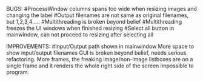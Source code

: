 BUGS:
#ProcessWindow columns spans too wide when resizing images and changing the label
#Output filenames are not same as original filenames, but 1,2,3,4.....
#Multithreading is broken beyond belief
#Multithreading freezes the UI windows when finished resizing
#Select all button in mainwindow, can not proceed to resizing after selecting all


IMPROVEMENTS:
#Input/Output path shown in mainwindow
More space to show input/output filenames
GUI is broken beyond belief, needs serious refactoring. More frames, the freaking image/non-image listboxes are on a single frame and
it renders the whole right side of the screen impossible to program.
